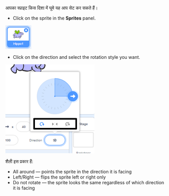 आपका स्प्राइट किस दिशा में घूमे यह आप सेट कर सकते हैं।

- Click on the sprite in the **Sprites** panel.

![sprite highlighted](images/click-sprite.png)

- Click on the direction and select the rotation style you want.

![विभिन्न घुमाव शैली](images/rotation-style.png)

शैली इस प्रकार हैं:

- All around — points the sprite in the direction it is facing
- Left/Right — flips the sprite left or right only
- Do not rotate — the sprite looks the same regardless of which direction it is facing